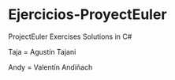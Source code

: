 # Ejercicios-ProyectEuler
ProjectEuler Exercises Solutions in C#

Taja = Agustín Tajani

Andy = Valentín Andiñach
